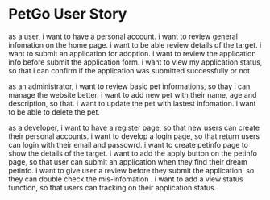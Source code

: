 # PetGo User Story
as a user, 
i want to have a personal account.
i want to review general infomation on the home page.
i want to be able review details of the target.
i want to submit an application for adoption.
i want to review the application info before submit the application form.
i want to view my application status, so that i can confirm if the application was submitted successfully or not.

as an administrator, 
i want to review basic pet informations, so thay i can manage the website better.
i want to add new pet with their name, age and description, so that.
i want to update the pet with lastest infomation.
i want to be able to delete the pet.

as a developer,
i want to have a register page, so that new users can create their personal accounts.
i want to develop a login page, so that return users can login with their email and passowrd.
i want to create petinfo page to show the details of the target.
i want to add the apply button on the petinfo page, so that user can submit an application when they find their dream petinfo.
i want to give user a review before they submit the application, so they can double check the mis-infomation .
i want to add a view status function, so that users can tracking on their application status.


